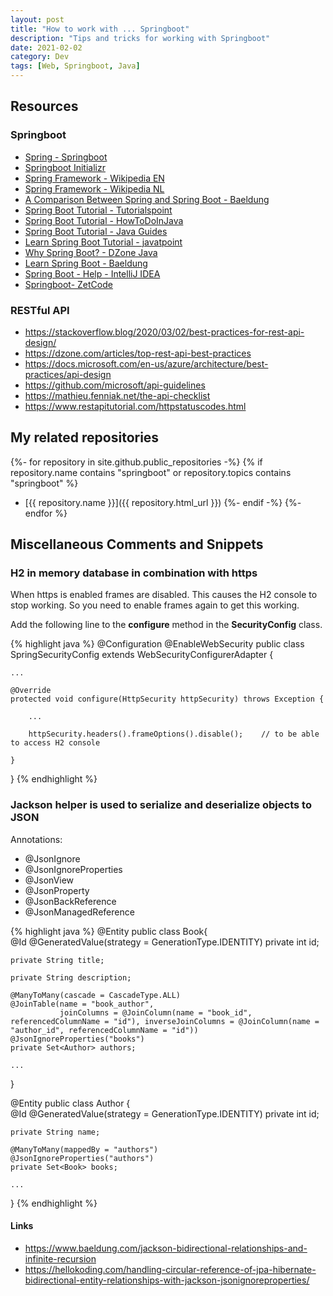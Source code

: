 ```yaml
---
layout: post
title: "How to work with ... Springboot"
description: "Tips and tricks for working with Springboot"
date: 2021-02-02
category: Dev
tags: [Web, Springboot, Java]
---
```


## Resources

### Springboot

* [Spring - Springboot](https://spring.io/projects/spring-boot)
* [Springboot Initializr](https://start.spring.io)
* [Spring Framework - Wikipedia EN](https://en.wikipedia.org/wiki/Spring_Framework)
* [Spring Framework - Wikipedia NL](https://nl.wikipedia.org/wiki/Spring_Framework)
* [A Comparison Between Spring and Spring Boot - Baeldung](https://www.baeldung.com/spring-vs-spring-boot)
* [Spring Boot Tutorial - Tutorialspoint](https://www.tutorialspoint.com/spring_boot/index.htm)
* [Spring Boot Tutorial - HowToDoInJava](https://howtodoinjava.com/spring-boot-tutorials/)
* [Spring Boot Tutorial - Java Guides](https://www.javaguides.net/p/spring-boot-tutorial.html)
* [Learn Spring Boot Tutorial - javatpoint](https://www.javatpoint.com/spring-boot-tutorial)
* [Why Spring Boot? - DZone Java](https://dzone.com/articles/why-springboot)
* [Learn Spring Boot - Baeldung](https://www.baeldung.com/spring-boot)
* [Spring Boot - Help - IntelliJ IDEA](https://www.jetbrains.com/help/idea/spring-boot.html)
* [Springboot- ZetCode](http://zetcode.com/all/#springboot)

### RESTful API

* <https://stackoverflow.blog/2020/03/02/best-practices-for-rest-api-design/>
* <https://dzone.com/articles/top-rest-api-best-practices>
* <https://docs.microsoft.com/en-us/azure/architecture/best-practices/api-design>
* <https://github.com/microsoft/api-guidelines>
* <https://mathieu.fenniak.net/the-api-checklist>
* <https://www.restapitutorial.com/httpstatuscodes.html>

## My related repositories

{%- for repository in site.github.public_repositories -%}
{% if repository.name contains "springboot" or repository.topics contains "springboot" %}
  * [{{ repository.name }}]({{ repository.html_url }})
{%- endif -%}
{%- endfor %}

## Miscellaneous Comments and Snippets

### H2 in memory database in combination with https

When https is enabled frames are disabled. This causes the H2 console to stop working. So you need to enable frames again to get this working. 

Add the following line to the **configure** method in the **SecurityConfig** class.

{% highlight java %}
@Configuration
@EnableWebSecurity
public class SpringSecurityConfig extends WebSecurityConfigurerAdapter {

    ...

    @Override
    protected void configure(HttpSecurity httpSecurity) throws Exception {

        ...

        httpSecurity.headers().frameOptions().disable();    // to be able to access H2 console

    }

}
{% endhighlight %}

### Jackson helper is used to serialize and deserialize objects to JSON

Annotations:
* @JsonIgnore
* @JsonIgnoreProperties
* @JsonView
* @JsonProperty
* @JsonBackReference
* @JsonManagedReference

{% highlight java %}
@Entity
public class Book{  
    @Id
    @GeneratedValue(strategy = GenerationType.IDENTITY)
    private int id;

    private String title;

    private String description;

    @ManyToMany(cascade = CascadeType.ALL)
    @JoinTable(name = "book_author", 
               joinColumns = @JoinColumn(name = "book_id", referencedColumnName = "id"), inverseJoinColumns = @JoinColumn(name = "author_id", referencedColumnName = "id"))
    @JsonIgnoreProperties("books")
    private Set<Author> authors;

    ...
}

@Entity
public class Author {  
    @Id
    @GeneratedValue(strategy = GenerationType.IDENTITY)
    private int id;

    private String name;

    @ManyToMany(mappedBy = "authors")
    @JsonIgnoreProperties("authors")
    private Set<Book> books;

    ...
}
{% endhighlight %}


#### Links
* https://www.baeldung.com/jackson-bidirectional-relationships-and-infinite-recursion
* https://hellokoding.com/handling-circular-reference-of-jpa-hibernate-bidirectional-entity-relationships-with-jackson-jsonignoreproperties/
